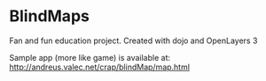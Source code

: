# BlindMaps
Fan and fun education project. Created with dojo and OpenLayers 3


Sample app (more like game) is available at:
http://andreus.valec.net/crap/blindMap/map.html
